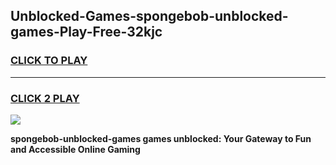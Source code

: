 
## Unblocked-Games-spongebob-unblocked-games-Play-Free-32kjc
<h3>
<a href="https://premium76.site?title=spongebob-unblocked-games&ref=10A">CLICK TO PLAY</a></h3>
<hr>

<h3>
<a href="https://premium76.site?title=spongebob-unblocked-games&ref=10A">CLICK 2 PLAY</a>
  
</h3>

<a href="https://premium76.site?title=spongebob-unblocked-games&ref=10A"><img src="https://clearcache.store/games.png"></a>


**spongebob-unblocked-games games unblocked: Your Gateway to Fun and Accessible Online Gaming**
